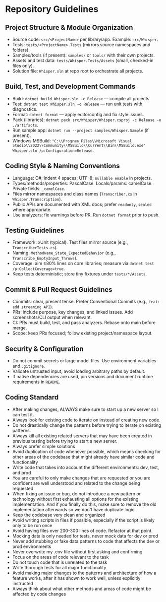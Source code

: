 # Repository Guidelines

## Project Structure & Module Organization
- Source code: `src/<ProjectName>` per library/app. Example: `src/Whisper`.
- Tests: `tests/<ProjectName>.Tests` (mirrors source namespaces and folders).
- Samples/tools (if present): `samples/` or `tools/` with their own projects.
- Assets and test data: `tests/Whisper.Tests/Assets` (small, checked-in files only).
- Solution file: `Whisper.sln` at repo root to orchestrate all projects.

## Build, Test, and Development Commands
- Build: `dotnet build Whisper.sln -c Release` — compile all projects.
- Test: `dotnet test Whisper.sln -c Release` — run unit tests with diagnostics.
- Format: `dotnet format` — apply editorconfig and fix style issues.
- Pack (libraries): `dotnet pack src/Whisper/Whisper.csproj -c Release -o ./artifacts`.
- Run sample app: `dotnet run --project samples/Whisper.Sample` (if present).
- Windows MSBuild: `"C:\\Program Files\\Microsoft Visual Studio\\2022\\Community\\MSBuild\\Current\\Bin\\MSBuild.exe" Whisper.sln /p:Configuration=Release`.

## Coding Style & Naming Conventions
- Language: C#; indent 4 spaces; UTF-8; `nullable enable` in projects.
- Types/methods/properties: PascalCase. Locals/params: camelCase. Private fields: `_camelCase`.
- Files mirror namespaces and class names (`Transcriber.cs` in `Whisper.Transcription`).
- Public APIs are documented with XML docs; prefer `readonly`, `sealed` where appropriate.
- Use analyzers; fix warnings before PR. Run `dotnet format` prior to push.

## Testing Guidelines
- Framework: xUnit (typical). Test files mirror source (e.g., `TranscriberTests.cs`).
- Naming: `MethodName_State_ExpectedBehavior` (e.g., `Transcribe_EmptyInput_Throws`).
- Coverage: aim ≥80% lines on core libraries; measure via `dotnet test /p:CollectCoverage=true`.
- Keep tests deterministic; store tiny fixtures under `tests/*/Assets`.

## Commit & Pull Request Guidelines
- Commits: clear, present tense. Prefer Conventional Commits (e.g., `feat: add streaming API`).
- PRs: include purpose, key changes, and linked issues. Add screenshots/CLI output when relevant.
- CI: PRs must build, test, and pass analyzers. Rebase onto main before merge.
- Scope: keep PRs focused; follow existing project/namespace layout.

## Security & Configuration
- Do not commit secrets or large model files. Use environment variables and `.gitignore`.
- Validate untrusted input; avoid loading arbitrary paths by default.
- If native dependencies are used, pin versions and document runtime requirements in `README`.

## Coding Standard 
- After making changes, ALWAYS make sure to start up a new server so I can test it.
- Always look for existing code to iterate on instead of creating new code.
- Do not drastically change the patterns before trying to iterate on existing patterns.
- Always kill all existing related servers that may have been created in previous testing before trying to start a new server.
- Always prefer simple solutions
- Avoid duplication of code whenever possible, which means checking for other areas of the codebase that might already have similar code and functionality
- Write code that takes into account the different environments: dev, test, and prod
- You are careful to only make changes that are requested or you are confident are well understood and related to the change being requested
- When fixing an issue or bug, do not introduce a new pattern or technology without first exhausting all options for the existing implementation. And if you finally do this, make sure to remove the old implementation afterwards so we don't have duplicate logic.
- Keep the codebase very clean and organized
- Avoid writing scripts in files if possible, especially if the script is likely only to be run once
- Avoid having files over 200-300 lines of code. Refactor at that point.
- Mocking data is only needed for tests, never mock data for dev or prod
- Never add stubbing or fake data patterns to code that affects the dev or prod environments
- Never overwrite my .env file without first asking and confirming
- Focus on the areas of code relevant to the task
- Do not touch code that is unrelated to the task
- Write thorough tests for all major functionality
- Avoid making major changes to the patterns and architecture of how a feature works, after it has shown to work well, unless explicitly instructed
- Always think about what other methods and areas of code might be affected by code changes